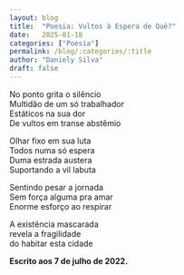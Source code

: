 ```yaml
---
layout: blog
title:  "Poesia: Vultos à Espera de Quê?"
date:   2025-01-18
categories: ["Poesia"]
permalink: /blog/:categories/:title
author: "Daniely Silva"
draft: false
---
```

No ponto grita o silêncio\
Multidão de um só trabalhador\
Estáticos na sua dor\
De vultos em transe abstêmio

Olhar fixo em sua luta\
Todos numa só espera\
Duma estrada austera\
Suportando a vil labuta

Sentindo pesar a jornada\
Sem força alguma pra amar\
Enorme esforço ao respirar

A existência mascarada\
revela a fragilidade\
do habitar esta cidade

**Escrito aos 7 de julho de 2022.**

